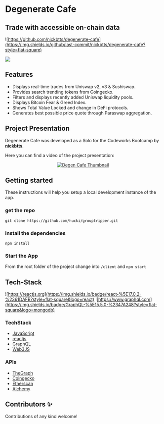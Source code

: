 # Degenerate Cafe

## Trade with accessible on-chain data

![https://github.com/nickbtts/degenerate-cafe](https://img.shields.io/github/last-commit/nickbtts/degenerate-cafe?style=flat-square)

![](./client/public/dgenlogo.png)

## Features

- Displays real-time trades from Uniswap v2, v3 & Sushiswap.
- Provides search trending tokens from Coingecko.
- Filters and displays recently added Uniswap liquidity pools.
- Displays Bitcoin Fear & Greed Index.
- Shows Total Value Locked and change in DeFi protocols.
- Generates best possible price quote through Paraswap aggregation.

## Project Presentation

Degenerate Cafe was developed as a Solo for the Codeworks Bootcamp by <a href="https://github.com/nickbtts"><b>nickbtts</b></a>.

Here you can find a video of the project presentation:

<p align="center">
<a href="https://www.youtube.com/watch?v=yCkO8AJgTbM"><img src="http://img.youtube.com/vi/yCkO8AJgTbM/0.jpg" alt="Degen Cafe Thumbnail"/></a>
</p>

## Getting started

These instructions will help you setup a local development instance of the app.

### get the repo

`git clone https://github.com/hucki/grouptripper.git`

### install the dependencies

`npm install`

### Start the App

From the root folder of the project change into `/client` and `npm start`

## Tech-Stack

![https://reactjs.org](https://img.shields.io/badge/react-%5E17.0.2-%2361DAFB?style=flat-square&logo=react)
![https://www.graphql.com](https://img.shields.io/badge/GraphQL-%5E15.5.0-%2347A248?style=flat-square&logo=mongodb)

### TechStack

- [JavaScript](https://www.typescriptlang.org)
- [reactjs](https://reactjs.org)
- [GraphQL](https://graphql.com)
- [Web3JS](https://web3js.readthedocs.io/en/v1.3.4/)

### APIs

- [TheGraph](https://thegraph.com)
- [Coingecko](https://www.coingecko.com)
- [Etherscan](https://etherscan.io)
- [Alchemy](https://alchemy.com)

## Contributors ✨

Contributions of any kind welcome!
